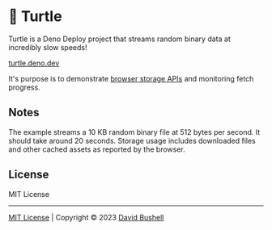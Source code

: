 # 🐢 Turtle

Turtle is a Deno Deploy project that streams random binary data at incredibly slow speeds!

[turtle.deno.dev](https://turtle.deno.dev)

It's purpose is to demonstrate [browser storage APIs](https://developer.mozilla.org/en-US/docs/Web/API/Storage_API) and monitoring fetch progress.

## Notes

The example streams a 10 KB random binary file at 512 bytes per second. It should take around 20 seconds. Storage usage includes downloaded files and other cached assets as reported by the browser.

## License

MIT License

* * *

[MIT License](/LICENSE) | Copyright © 2023 [David Bushell](https://dbushell.com)
